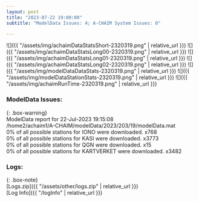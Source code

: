 ```yaml
---
layout: post
title: "2023-07-22 19:00:00"
subtitle: "ModelData Issues: 4; A-CHAIM System Issues: 0"

---
```


![]({{ "/assets/img/achaimDataStatsShort-2320319.png" | relative_url }})
![]({{ "/assets/img/achaimDataStatsLong00-2320319.png" | relative_url }})
![]({{ "/assets/img/achaimDataStatsLong01-2320319.png" | relative_url }})
![]({{ "/assets/img/achaimDataStatsLong02-2320319.png" | relative_url }})
![]({{ "/assets/img/modelDataDataStats-2320319.png" | relative_url }})
![]({{ "/assets/img/modelDataStationStats-2320319.png" | relative_url }})
![]({{ "/assets/img/achaimRunTime-2320319.png" | relative_url }})


### ModelData Issues:  
  
{: .box-warning}  
 ModelData report for 22-Jul-2023 19:15:08   
 /home2/achaim1/A-CHAIM/modelData/2023/203/19/modelData.mat   
 0% of all possible stations for IONO were downloaded. x768   
 0% of all possible stations for KASI were downloaded. x3773   
 0% of all possible stations for QGN were downloaded. x15   
 0% of all possible stations for KARTVERKET were downloaded. x3482   
  


### Logs:  
  
{: .box-note}  
[Logs.zip]({{ "/assets/other/logs.zip" | relative_url }})  
[Log Info]({{ "/logInfo" | relative_url }})  
